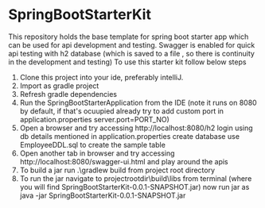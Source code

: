 # SpringBootStarterKit
This repository holds the base template for spring boot starter app which can be used for api development and testing.
Swagger is enabled for quick api testing with h2 database (which is saved to a file , so there is continuity in the development and testing)
To use this starter kit follow below steps 
1. Clone this project into your ide, preferably intelliJ.
2. Import as gradle project
3. Refresh gradle dependencies
4. Run the SpringBootStarterApplication from the IDE (note it runs on 8080 by default, if that's ocuupied already try to add custom port in application.properties          server.port=PORT_NO)
5. Open a browser and try accessing  http://localhost:8080/h2 login using db details mentioned in application.properties create database use EmployeeDDL.sql to create the sample table
6. Open another tab in browser and try accessing http://localhost:8080/swagger-ui.html and play around the apis
7. To build a jar run .\gradlew build from project root directory
8. To run the jar navigate to projectrootdir\build\libs from terminal (where you will find SpringBootStarterKit-0.0.1-SNAPSHOT.jar) 
now run jar as java -jar SpringBootStarterKit-0.0.1-SNAPSHOT.jar


